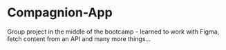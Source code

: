 # Compagnion-App

Group project in the middle of the bootcamp - learned to work with Figma, fetch content from an API and many more things...
